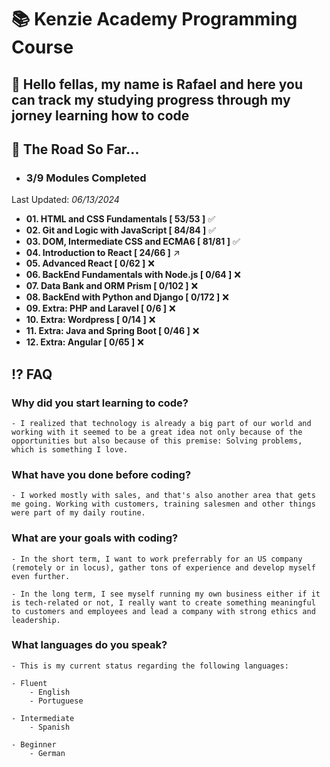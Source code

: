 # 📚 Kenzie Academy Programming Course

## 👋 Hello fellas, my name is Rafael and here you can track my studying progress through my jorney learning how to code

## 🚀 The Road So Far...

- ### 3/9 Modules Completed
Last Updated: _06/13/2024_
- __01. HTML and CSS Fundamentals [ 53/53 ]__ ✅
- __02. Git and Logic with JavaScript [ 84/84 ]__ ✅ 
- __03. DOM, Intermediate CSS and ECMA6 [ 81/81 ]__ ✅
- __04. Introduction to React [ 24/66 ]__ ↗️
- __05. Advanced React [ 0/62 ]__ ❌
- __06. BackEnd Fundamentals with Node.js [ 0/64 ]__ ❌
- __07. Data Bank and ORM Prism [ 0/102 ]__ ❌
- __08. BackEnd with Python and Django [ 0/172 ]__ ❌
- __09. Extra: PHP and Laravel [ 0/6 ]__ ❌
- __10. Extra: Wordpress [ 0/14 ]__ ❌
- __11. Extra: Java and Spring Boot [ 0/46 ]__ ❌
- __12. Extra: Angular [ 0/65 ]__ ❌

## ⁉️ FAQ

### Why did you start learning to code?
    - I realized that technology is already a big part of our world and working with it seemed to be a great idea not only because of the opportunities but also because of this premise: Solving problems, which is something I love.

### What have you done before coding?
    - I worked mostly with sales, and that's also another area that gets me going. Working with customers, training salesmen and other things were part of my daily routine.

### What are your goals with coding?
    - In the short term, I want to work preferrably for an US company (remotely or in locus), gather tons of experience and develop myself even further.

    - In the long term, I see myself running my own business either if it is tech-related or not, I really want to create something meaningful to customers and employees and lead a company with strong ethics and leadership.

### What languages do you speak?
    - This is my current status regarding the following languages:

    - Fluent
        - English
        - Portuguese

    - Intermediate
        - Spanish

    - Beginner
        - German